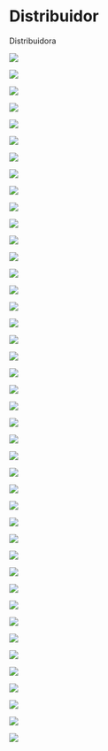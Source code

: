 # Distribuidor

Distribuidora


![](https://github.com/joel069/Distribuidor/blob/master/1.jpg)

![](https://github.com/joel069/Distribuidor/blob/master/2.jpg)


![](https://github.com/joel069/Distribuidor/blob/master/3.jpg)


![](https://github.com/joel069/Distribuidor/blob/master/4.jpg)


![](https://github.com/joel069/Distribuidor/blob/master/5.jpg)


![](https://github.com/joel069/Distribuidor/blob/master/6.jpg)


![](https://github.com/joel069/Distribuidor/blob/master/7.jpg)


![](https://github.com/joel069/Distribuidor/blob/master/8.jpg)


![](https://github.com/joel069/Distribuidor/blob/master/9.jpg)

![](https://github.com/joel069/Distribuidor/blob/master/10.jpg)


![](https://github.com/joel069/Distribuidor/blob/master/11.jpg)


![](https://github.com/joel069/Distribuidor/blob/master/12.jpg)



![](https://github.com/joel069/Distribuidor/blob/master/13.jpg)


![](https://github.com/joel069/Distribuidor/blob/master/14.jpg)


![](https://github.com/joel069/Distribuidor/blob/master/15.jpg)


![](https://github.com/joel069/Distribuidor/blob/master/16.jpg)


![](https://github.com/joel069/Distribuidor/blob/master/17.jpg)


![](https://github.com/joel069/Distribuidor/blob/master/18.jpg)


![](https://github.com/joel069/Distribuidor/blob/master/19.jpg)


![](https://github.com/joel069/Distribuidor/blob/master/20.jpg)


![](https://github.com/joel069/Distribuidor/blob/master/21.jpg)


![](https://github.com/joel069/Distribuidor/blob/master/22.jpg)


![](https://github.com/joel069/Distribuidor/blob/master/23.jpg)



![](https://github.com/joel069/Distribuidor/blob/master/24.jpg)


![](https://github.com/joel069/Distribuidor/blob/master/25.jpg)


![](https://github.com/joel069/Distribuidor/blob/master/26.jpg)



![](https://github.com/joel069/Distribuidor/blob/master/27.jpg)


![](https://github.com/joel069/Distribuidor/blob/master/28.jpg)



![](https://github.com/joel069/Distribuidor/blob/master/29.jpg)



![](https://github.com/joel069/Distribuidor/blob/master/30.jpg)



![](https://github.com/joel069/Distribuidor/blob/master/31.jpg)


![](https://github.com/joel069/Distribuidor/blob/master/32.jpg)



![](https://github.com/joel069/Distribuidor/blob/master/33.jpg)



![](https://github.com/joel069/Distribuidor/blob/master/34.jpg)



![](https://github.com/joel069/Distribuidor/blob/master/35.jpg)



![](https://github.com/joel069/Distribuidor/blob/master/36.jpg)


![](https://github.com/joel069/Distribuidor/blob/master/37.jpg)



![](https://github.com/joel069/Distribuidor/blob/master/38.jpg)


![](https://github.com/joel069/Distribuidor/blob/master/39.jpg)


![](https://github.com/joel069/Distribuidor/blob/master/40.jpg)



![](https://github.com/joel069/Distribuidor/blob/master/41.jpg)


![](https://github.com/joel069/Distribuidor/blob/master/42.jpg)
